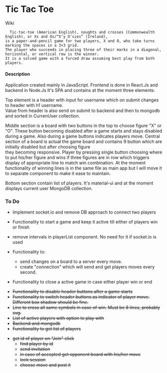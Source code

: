# Tic Tac Toe

Wiki

```
  Tic-tac-toe (American English), noughts and crosses (Commonwealth English), or Xs and Os/“X’y O’sies” (Ireland),
is a paper-and-pencil game for two players, X and O, who take turns marking the spaces in a 3×3 grid.
The player who succeeds in placing three of their marks in a diagonal, horizontal, or vertical row is the winner.
It is a solved game with a forced draw assuming best play from both players.
```

#### Description

Application created mainly in JavaScript. Frontend is done in React.Js and backend in Node.Js
It's SPA and contains at the moment three elements:

Top element is a header with input for username which on submit changes to header with h1 username.\
Value from header is also send on submit to backend and then to mongodb and sorted in CurrenUser collection.

Middle section is a board with two buttons in the top to choose figure "X" or "O". These button becoming disabled after a game starts and stays disabled during a game. Also during a game buttons indicates players move.
Central section of a board is actual the game board and contains 9 button which are initially disabled but after choosing figure\
they becoming responsive. Player by pressing single button choosing where to put his/her figure and wins if three figures are in row which triggers display of appropriate line to match win combination.
At the moment functionality of winning lines is in the same file as main app but I will move it to separate component to make it ease to maintain.

Bottom section contain list of players. It's material-ui and at the moment displays current user MongoDB collection.

### To Do

- Implement socket.io and remove DB approach to connect two players
- Functionality to start a game and keep it active till either of players win or finish
- remove intervals in playerList component. No need for it if socket.io is used

- Functionality to:
  - send changes on a board to a server every move.
  - create "connection" which will send and get players moves every second.
- Functionality to close a active game in case either player win or end

* <s>Functionality to disable header buttons after a game starts
* Functionality to switch header buttons as indicator of player move. Different box shadow should be fine.
* Line to cross all same symbols in case of win. Must be 8 lines, probably svg.
* List of active players with option to play with
* Backend and mongodb
* Functionality to get list of players

- get id of player on "Join" click
  - find player by id
  - send invitation
  - in case of accepted get opponent board with his/her move
  - lock session
  - choose move and post it</s>
